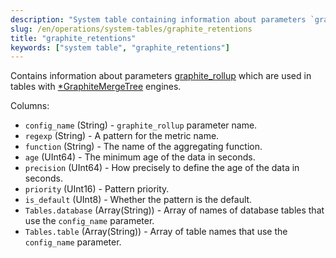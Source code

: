 ```yaml
---
description: "System table containing information about parameters `graphite_rollup` which are used in tables with `GraphiteMergeTree` type engines."
slug: /en/operations/system-tables/graphite_retentions
title: "graphite_retentions"
keywords: ["system table", "graphite_retentions"]
---
```


Contains information about parameters [graphite_rollup](../../operations/server-configuration-parameters/settings.md#graphite) which are used in tables with [\*GraphiteMergeTree](../../engines/table-engines/mergetree-family/graphitemergetree.md) engines.

Columns:

- `config_name` (String) - `graphite_rollup` parameter name.
- `regexp` (String) - A pattern for the metric name.
- `function` (String) - The name of the aggregating function.
- `age` (UInt64) - The minimum age of the data in seconds.
- `precision` (UInt64) - How precisely to define the age of the data in seconds.
- `priority` (UInt16) - Pattern priority.
- `is_default` (UInt8) - Whether the pattern is the default.
- `Tables.database` (Array(String)) - Array of names of database tables that use the `config_name` parameter.
- `Tables.table` (Array(String)) - Array of table names that use the `config_name` parameter.
